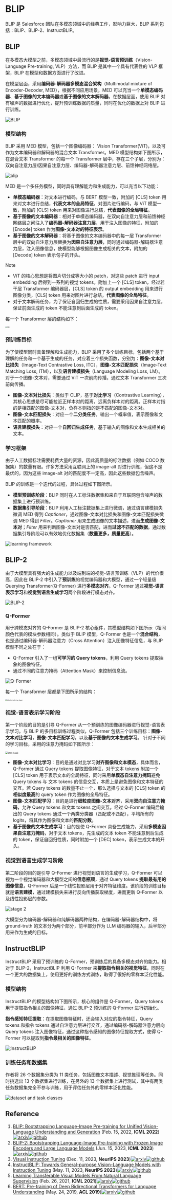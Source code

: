 # BLIP

BLIP 是 Salesforce 团队在多模态领域中的经典工作，影响力巨大，BLIP 系列包括：BLIP、BLIP-2、InstructBLIP。



## BLIP

在多模态大模型之前，多模态领域中最流行的是**视觉-语言预训练**（Vision-Language Pre-training, VLP）方法，而 BLIP 是其中一个具有代表性的 VLP 框架，BLIP 在模型和数据方面进行了改进。

在模型层面，采用**编码器-解码器多模态混合架构**（Multimodal mixture of Encoder-Decoder, MED），根据不同应用场景，MED 可以充当一个**单模态编码器**、**基于图像的文本编码器**或**基于图像的文本解码器**。在数据层面，使用 BLIP 对有噪声的数据进行优化，提升预训练数据的质量，同时在优化的数据上对 BLIP 进行训练。

![BLIP](./assets/BLIP.gif)



### 模型结构

BLIP 采用 MED 模型，包括一个图像编码器： Vision Transformer(ViT)，以及可作为文本编码器和解码器的混合文本 Transformer。MED 模型结构如下图所示，在混合文本 Transformer 的每一个 Transformer 层中，存在三个子层，分别为：双向自注意力层/因果自注意力层、编码器-解码器注意力层、前馈神经网络层。

![blip](./assets/blip.png)

MED 是一个多任务模型，同时具有理解能力和生成能力，可以充当以下功能：

- **单模态编码器**：对文本进行编码，与 BERT 模型一致，附加的 [CLS] token 用来对文本进行总结，**代表文本的全局特征**，对图片进行编码，与 ViT 模型一致，附加的 [CLS] token 用来对图像进行总结，**代表图像的全局特征**。
- **基于图像的文本编码器**：相对于单模态编码器，在双向自注意力层和前馈神经网络层之间注入了**编码器-解码器注意力层**，用于注入图像的特征，附加的 [Encode] token 作为**图像-文本对的特征表示**。
- **基于图像的文本解码器**：将基于图像的文本编码器中的每一层 Transformer 层中的双向自注意力层替换为**因果自注意力层**，同时通过编码器-解码器注意力层，注入图像信息，使模型能够根据图像生成相关的文本，附加的 [Decode] token 表示句子的开头。

> [!NOTE]
>
> - ViT 的核心思想是将图片切分成等大小的 patch，对这些 patch 进行 input embedding 后得到一系列的视觉 tokens，附加上一个 [CLS] token，经过若干层 Transformer 编码器层，[CLS] token 的 output embedding 用来进行图像分类，[CLS] token 用来对图片进行总结，**代表图像的全局特征**。
> - 对于文本解码任务，为了保证自回归生成的性质，需要采用因果自注意力层，保证前面生成的 token 不能注意到后面生成的 token。

每一个 Transformer 层的结构如下：

<img src="./assets/blip-transformer-layer.png" alt="blip" style="zoom:33%;" />

### 预训练目标

为了使模型同时具备理解和生成能力，BLIP 采用了多个训练目标，包括两个基于理解的任务和一个基于生成的任务，对应着三个损失函数，分别为：**图像-文本对比损失**（Image-Text Contrastive Loss, ITC），**图像-文本匹配损失**（Image-Text Matching Loss, ITM），以及**语言建模损失**（Language Modeling Loss, LM）。对于一个图像-文本对，需要通过 ViT 一次前向传播，通过文本 Transformer 三次前向传播。

- **图像-文本对比损失**：类似于 CLIP，基于**对比学习**（Contrastive Learning），其核心思想是尽可能拉近正样本对的距离，远离负样本对的距离。正样本对指的是相匹配的图像-文本对，负样本则指的是不匹配的图像-文本对。
- **图像-文本匹配损失**：对应一个**二分类任务**，输出一个概率值，表示图像和文本匹配的概率。
- **语言建模损失**：对应一个**自回归生成任务**，基于输入的图像和文本生成相关的文本。



### 学习框架

由于人工数据标注需要耗费大量的资源，因此高质量的标注数据（例如 COCO 数据集）的数量有限。许多方法采用互联网上的 image-alt 对进行训练，但这不是最优的，因为这些 image-alt 对的匹配度不一定高，因此这些数据包含噪声。

BLIP 的训练是一个迭代的过程，具体过程如下图所示。

- **模型预训练阶段**：BLIP 同时在人工标注数据集和来自于互联网包含噪声的数据集上进行预训练。
- **数据集引导阶段**：BLIP 利用人工标注数据集上进行微调，通过语言建模损失微调 MED 得到 *Captioner*，通过图像-文本对比损失和图像-文本匹配损失微调 MED 得到 *Filter*。*Captioner* 用来生成图像的文本描述，进而**生成图像-文本对**；*Filter* 用来判断图像-文本对是否匹配，进而**过滤不匹配的数据**。通过数据集引导阶段可以有效地优化数据集（**数量更多，质量更高**）。

![learning framework](./assets/blip-learning-framework.png)



## BLIP-2

由于大模型具有强大的生成能力以及端到端的视觉-语言预训练（VLP）的代价很高，因此在 BLIP-2 中引入了**预训练**的视觉编码器和大模型，通过一个轻量级 Querying Transformer(Q-Former) 进行**多模态对齐**。Q-Former 通过**视觉-语言表示学习**和**视觉到语言生成学习**两个阶段进行模态对齐。

![BLIP-2](./assets/blip-2.png)

### Q-Former

用于跨模态对齐的 Q-Former 是 BLIP-2 核心组件，其模型结构如下图所示（相同颜色代表的模块参数相同）。类似于 BLIP 模型，Q-Former 也是一个**混合结构**，也是通过编码器-解码器注意力（Cross Attention）注入图像特征信息，与  BLIP 模型不同之处在于：

- Q-Former 引入了一组**可学习的 Query tokens**，利用 Query tokens 提取抽象的图像特征。
- 通过不同的注意力掩码（Attention Mask）来控制信息流。

![Q-Former](./assets/q-former.png)

每一个 Transformer 层都是下图所示的结构：

<img src="./assets/blip-2-transformer-layer.png" alt="blip-transformer-layer" style="zoom:33.33%;" />

### 视觉-语言表示学习阶段

第一个阶段的目的是引导 Q-Former 从一个预训练的图像编码器进行视觉-语言表示学习。与 BLIP 的多目标训练过程类似，Q-Former 包括三个训练目标：**图像-文本对比学习**，**图像-文本匹配学习**，以及**基于图像的文本生成学习**。
针对于不同的学习目标，采用的注意力掩码如下图所示：

<img src="./assets/blip-2-attn-mask-strategies.png" alt="attn mask" style="zoom:50%;" />

- **图像-文本对比学习**：目的是通过对比学习**对齐图像和文本模态**，具体而言，Q-Former 通过 Query tokens 提取图像特征，对于文本 tokens 附加一个 [CLS] token 用于表示文本的全局特征，同时采用**单模态自注意力掩码**避免 Query tokens 与 文本 tokens 的信息交互，本质上是避免图像和文本特征的交互。若 Query tokens 的数量不止一个，那么选择与文本的 [CLS] token 的**相似度最高**的 query token 作为图像的全局特征。
- **图像-文本匹配学习**：目的是进行**细粒度图像-文本对齐**，采用**双向自注意力掩码**，允许 Query tokens 和文本 tokens 之间交互。经过 Q-Former 编码后输出的 Query tokens 通过一个两类分类器（匹配或不匹配），平均所有的 logits，将其作为图像和文本的**匹配分数**。
- **基于图像的文本生成学习**：目的是使 Q-Former 具备生成能力，采用**多模态因果自注意力掩码**，对于文本 tokens，先生成的文本 token 不能注意到后生成的 token，保证自回归性质，同时附加一个 [DEC] token，表示生成文本的开头。





### 视觉到语言生成学习阶段

第二阶段的目的是引导 Q-Former 进行视觉到语言的生成学习，Q-Former 可以视为一个视觉编码器和大模型之间的**信息瓶颈**，通过 Query tokens **提取最有用的图像信息**，Q-Former 后是一个线性投影层用于对齐特征维度。该阶段的训练目标就是**语言建模**，通过建模损失来进行反向传播获取梯度，进而更新 Q-Former 以及线性投影层的参数。

![stage 2](./assets/blip-2-stage-2.png)

大模型分为编码器-解码器和纯解码器两种结构，在编码器-解码器结构中，将 ground-truth 的文本分为两个部分，前半部分作为 LLM 编码器的输入，后半部分用来作为生成的目标。



## InstructBLIP

InstructBLIP 采用了预训练的 Q-Former，预训练后的具备多模态对齐的能力。相对于 BLIP-2，InstructBLIP 利用 Q-Former 来**提取指令相关的视觉特征**，同时在一个更大的数据集上，使用更好的训练方式训练，取得了很好的零样本泛化性能。



### 模型结构

InstructBLIP 的模型结构如下图所示，核心的组件是 Q-Former，Query tokens 用于提取指令相关的图像特征，通过 BLIP-2 预训练的 Q-Former 进行初始化。

**指令感知特征提取**：在提取图像特征时，还会输入对应的指令特征，Query tokens 和指令 tokens 通过自注意力层进行交互，通过编码器-解码器注意力层向 Query tokens 注入图像特征，通过这种指令感知的图像特征提取方式，使得 Q-Former 可以提取到**指令最相关的图像特征**。

![InstructBLIP](./assets/instructblip.png)



### 训练任务和数据集

作者将 26 个数据集分类为 11 类任务，包括图像文本描述、视觉推理等任务。同时挑选出 13 个数据集进行训练，在另外的 13 个数据集上进行测试，其中有两类任务数据集完全不参与训练，用于评估任务外的零样本泛化性能。

![dataset and task classes](./assets/instructblip-training-dataset-and-task.png)



## Reference

1. [BLIP: Bootstrapping Language-Image Pre-training for Unified Vision-Language Understanding and Generation](https://arxiv.org/abs/2201.12086) (Feb. 15, 2022, **ICML 2022**)[![arxiv](https://img.shields.io/badge/arXiv-b31b1b.svg)](https://arxiv.org/abs/2201.12086)[![github](https://img.shields.io/github/stars/salesforce/BLIP)](https://github.com/salesforce/BLIP)
2. [BLIP-2: Bootstrapping Language-Image Pre-training with Frozen Image Encoders and Large Language Models](https://arxiv.org/abs/2301.12597) (Jun. 15, 2023, **ICML 2023**)[![arxiv](https://img.shields.io/badge/arXiv-b31b1b.svg)](https://arxiv.org/abs/2301.12597)[![github](https://img.shields.io/github/stars/salesforce/LAVIS)](https://github.com/salesforce/LAVIS/tree/main/projects/blip2)
3. [Visual Instruction Tuning](https://arxiv.org/abs/2304.08485) (Dec. 11, 2023, **NeurIPS 2023**)[![arxiv](https://img.shields.io/badge/arXiv-b31b1b.svg)](https://arxiv.org/abs/2304.08485)[![github](https://img.shields.io/github/stars/haotian-liu/LLaVA)](https://github.com/haotian-liu/LLaVA)
4. [InstructBLIP: Towards General-purpose Vision-Language Models with Instruction Tuning](https://arxiv.org/abs/2305.06500) (May. 11, 2023, **NeurIPS 2023**)[![arxiv](https://img.shields.io/badge/arXiv-b31b1b.svg)](https://arxiv.org/abs/2305.06500)[![github](https://img.shields.io/github/stars/salesforce/LAVIS)](https://github.com/salesforce/LAVIS/tree/main/projects/instructblip)
5. [Learning Transferable Visual Models From Natural Language Supervision](https://arxiv.org/abs/2103.00020) (Feb. 26, 2021, **ICML 2021**)[![arxiv](https://img.shields.io/badge/arXiv-b31b1b.svg)](https://arxiv.org/abs/2103.00020)[![github](https://img.shields.io/github/stars/OpenAI/CLIP)](https://github.com/OpenAI/CLIP)
6. [BERT: Pre-training of Deep Bidirectional Transformers for Language Understanding](https://arxiv.org/abs/1810.04805) (May. 24, 2019, **ACL 2019**)[![arxiv](https://img.shields.io/badge/arXiv-b31b1b.svg)](https://arxiv.org/abs/1810.04805)[![github](https://img.shields.io/github/stars/google-research/bert)](https://github.com/google-research/bert)

